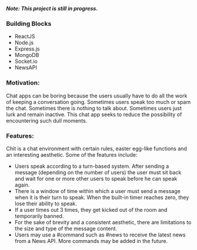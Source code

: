 **_Note: This project is still in progress._** 

### Building Blocks
* ReactJS    
* Node.js 
* Express.js  
* MongoDB 
* Socket.io
* NewsAPI

### Motivation:
Chat apps can be boring because the users usually have to do all the work of keeping a conversation going. Sometimes users speak too much or spam the chat. Sometimes there is nothing to talk about. Sometimes users just lurk and remain inactive. This chat app seeks to reduce the possibility of encountering such dull moments. 

### Features:
Chit is a chat environment with certain rules, easter egg-like functions and an interesting aesthetic. Some of the features include:
  * Users speak according to a turn-based system. After sending a message (depending on the number of users) the user must sit back and wait for one or more other users to speak before he can speak again.
  * There is a window of time within which a user must send a message when it is their turn to speak. When the built-in timer reaches zero, they lose their ability to speak.
  * If a user times out 3 times, they get kicked out of the room and temporarily banned.
  * For the sake of brevity and a consistent aesthetic, there are limitations to the size and type of the message content.
  * Users may use a #command such as #news to receive the latest news from a News API. More commands may be added in the future. 
